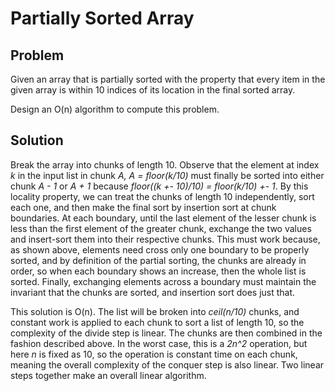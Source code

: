 # Partially Sorted Array

## Problem

Given an array that is partially sorted with the property that every item in the given array is within 10 indices of its location in the final sorted array.

Design an O(n) algorithm to compute this problem.

## Solution

Break the array into chunks of length 10. Observe that the element at index *k* in the input list in chunk *A, A = floor(k/10)* must finally be sorted into either chunk *A - 1* or *A + 1* because *floor((k +- 10)/10) = floor(k/10) +- 1*. By this locality property, we can treat the chunks of length 10 independently, sort each one, and then make the final sort by insertion sort at chunk boundaries. At each boundary, until the last element of the lesser chunk is less than the first element of the greater chunk, exchange the two values and insert-sort them into their respective chunks. This must work because, as shown above, elements need cross only one boundary to be properly sorted, and by definition of the partial sorting, the chunks are already in order, so when each boundary shows an increase, then the whole list is sorted. Finally, exchanging elements across a boundary must maintain the invariant that the chunks are sorted, and insertion sort does just that.

This solution is O(n). The list will be broken into *ceil(n/10)* chunks, and constant work is applied to each chunk to sort a list of length 10, so the complexity of the divide step is linear. The chunks are then combined in the fashion described above. In the worst case, this is a *2n^2* operation, but here *n* is fixed as 10, so the operation is constant time on each chunk, meaning the overall complexity of the conquer step is also linear. Two linear steps together make an overall linear algorithm.